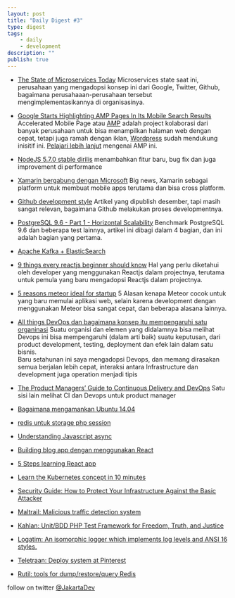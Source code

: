 ```yaml
---
layout: post
title: "Daily Digest #3"
type: digest
tags: 
    - daily
    - development
description: ""
publish: true
---
```


- [The State of Microservices Today](http://blog.codeship.com/the-state-of-microservices-today/)
Microservices state saat ini, perusahaan yang mengadopsi konsep ini dari Google, Twitter, Github, bagaimana perusahaaan-perusahaan tersebut mengimplementasikannya di organisasinya.
- [Google Starts Highlighting AMP Pages In Its Mobile Search Results](http://techcrunch.com/2016/02/24/google-now-highlights-amp-pages-in-its-mobile-search-results/)
Accelerated Mobile Page atau [AMP](https://www.ampproject.org/) adalah project kolaborasi dari banyak perusahaan untuk bisa menampilkan halaman web dengan cepat, tetapi juga ramah dengan iklan, [Wordpress](http://techcrunch.com/2016/02/24/wordpress-sites-now-support-googles-amp-to-make-mobile-pages-load-much-faster/) sudah mendukung inisitif ini. [Pelajari lebih lanjut](https://www.ampproject.org/docs/get_started/about-amp.html) mengenai AMP ini.
- [NodeJS 5.7.0 stable dirilis](https://github.com/nodejs/node/blob/v5.7.0/CHANGELOG.md)
menambahkan fitur baru, bug fix dan juga improvement di performance
- [Xamarin bergabung dengan Microsoft](http://weblogs.asp.net/scottgu/welcoming-the-xamarin-team-to-microsoft)
Big news, Xamarin sebagai platform untuk membuat mobile apps terutama dan bisa cross platform.
- [Github development style](http://githubengineering.com/move-fast/)
Artikel yang dipublish desember, tapi masih sangat relevan, bagaimana Github melakukan proses developmentnya.
- [PostgreSQL 9.6 - Part 1 - Horizontal Scalability](http://thombrown.blogspot.co.id/2016/02/postgresql-96-part-1-horizontal-scalability.html)
Benchmark PostgreSQL 9.6 dan beberapa test lainnya, artikel ini dibagi dalam 4 bagian, dan ini adalah bagian yang pertama.
- [Apache Kafka + ElasticSearch](https://qbox.io/blog/kafka-and-elasticsearch-a-perfect-match-1)
- [9 things every reactjs beginner should know](https://camjackson.net/post/9-things-every-reactjs-beginner-should-know)
Hal yang perlu diketahui oleh developer yang menggunakan Reactjs dalam projectnya, terutama untuk pemula yang baru mengadopsi Reactjs dalam projectnya.
- [5 reasons meteor ideal for startup](http://www.sitepoint.com/5-reasons-meteor-ideal-startups/)
5 Alasan kenapa Meteor cocok untuk yang baru memulai aplikasi web, selain karena development dengan menggunakan Meteor bisa sangat cepat, dan beberapa alasana lainnya.
- [All things DevOps dan bagaimana konsep itu mempengaruhi satu organinasi](http://www.ypobo.com/blog/beyond-devops-stakeholder-alignment)
Suatu organisi dan elemen yang didalamnya bisa melihat Devops ini bisa mempengaruhi (dalam arti baik) suatu keputusan, dari product development, testing, deployment dan efek lain dalam satu bisnis.   
Baru setahunan ini saya mengadopsi Devops, dan memang dirasakan semua berjalan lebih cepat, interaksi antara Infrastructure dan development juga operation menjadi tipis
- [The Product Managers’ Guide to Continuous Delivery and DevOps](http://www.mindtheproduct.com/2016/02/what-the-hell-are-ci-cd-and-devops-a-cheatsheet-for-the-rest-of-us/)
Satu sisi lain melihat CI dan Devops untuk product manager
- [Bagaimana mengamankan Ubuntu 14.04](https://www.digitalocean.com/community/tutorials/how-to-secure-nginx-on-ubuntu-14-04)    
- [redis untuk storage php session](http://slaptijack.com/system-administration/using-redis-for-php-session-storage.html)   
- [Understanding Javascript async](https://ponyfoo.com/articles/understanding-javascript-async-await)   
- [Building blog app dengan menggunakan React](http://www.sitepoint.com/building-a-react-universal-blog-app-a-step-by-step-guide/)   
- [5 Steps learning React app](http://developer.telerik.com/featured/5-steps-for-learning-react-application-development/)   
- [Learn the Kubernetes concept in 10 minutes](http://omerio.com/2015/12/18/learn-the-kubernetes-key-concepts-in-10-minutes/)   
- [Security Guide: How to Protect Your Infrastructure Against the Basic Attacker](http://blog.mailgun.com/security-guide-basic-infrastructure-security/)   

- [Maltrail: Malicious traffic detection system](https://github.com/stamparm/maltrail)   
- [Kahlan: Unit/BDD PHP Test Framework for Freedom, Truth, and Justice](https://github.com/crysalead/kahlan)
- [Logatim: An isomorphic logger which implements log levels and ANSI 16 styles.](https://edravis.github.io/logatim/)   
- [Teletraan: Deploy system at Pinterest](https://github.com/pinterest/teletraan)
- [Rutil: tools for dump/restore/query Redis](https://github.com/pampa/rutil)

follow on twitter [@JakartaDev](https://twitter.com/Jakartadev)
